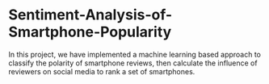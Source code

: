 # Sentiment-Analysis-of-Smartphone-Popularity

In this project, we have implemented a machine learning based approach to classify the polarity of smartphone reviews, then calculate the influence of reviewers on social media to rank a set of smartphones.
